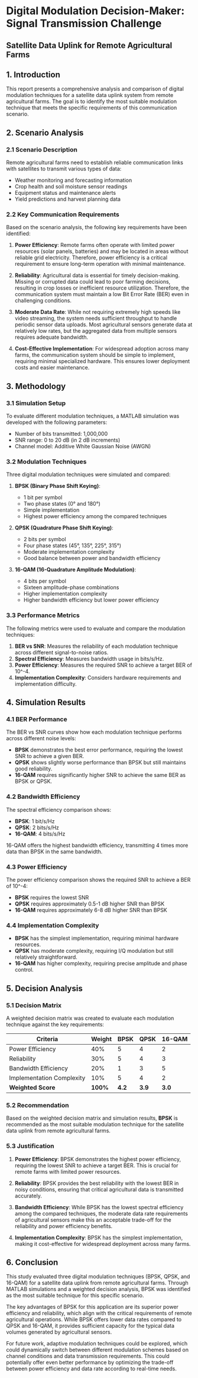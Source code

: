 # Digital Modulation Decision-Maker: Signal Transmission Challenge
## Satellite Data Uplink for Remote Agricultural Farms

## 1. Introduction

This report presents a comprehensive analysis and comparison of digital modulation techniques for a satellite data uplink system from remote agricultural farms. The goal is to identify the most suitable modulation technique that meets the specific requirements of this communication scenario.

## 2. Scenario Analysis

### 2.1 Scenario Description

Remote agricultural farms need to establish reliable communication links with satellites to transmit various types of data:
- Weather monitoring and forecasting information
- Crop health and soil moisture sensor readings
- Equipment status and maintenance alerts
- Yield predictions and harvest planning data

### 2.2 Key Communication Requirements

Based on the scenario analysis, the following key requirements have been identified:

1. **Power Efficiency**: Remote farms often operate with limited power resources (solar panels, batteries) and may be located in areas without reliable grid electricity. Therefore, power efficiency is a critical requirement to ensure long-term operation with minimal maintenance.

2. **Reliability**: Agricultural data is essential for timely decision-making. Missing or corrupted data could lead to poor farming decisions, resulting in crop losses or inefficient resource utilization. Therefore, the communication system must maintain a low Bit Error Rate (BER) even in challenging conditions.

3. **Moderate Data Rate**: While not requiring extremely high speeds like video streaming, the system needs sufficient throughput to handle periodic sensor data uploads. Most agricultural sensors generate data at relatively low rates, but the aggregated data from multiple sensors requires adequate bandwidth.

4. **Cost-Effective Implementation**: For widespread adoption across many farms, the communication system should be simple to implement, requiring minimal specialized hardware. This ensures lower deployment costs and easier maintenance.

## 3. Methodology

### 3.1 Simulation Setup

To evaluate different modulation techniques, a MATLAB simulation was developed with the following parameters:
- Number of bits transmitted: 1,000,000
- SNR range: 0 to 20 dB (in 2 dB increments)
- Channel model: Additive White Gaussian Noise (AWGN)

### 3.2 Modulation Techniques

Three digital modulation techniques were simulated and compared:

1. **BPSK (Binary Phase Shift Keying)**:
   - 1 bit per symbol
   - Two phase states (0° and 180°)
   - Simple implementation
   - Highest power efficiency among the compared techniques

2. **QPSK (Quadrature Phase Shift Keying)**:
   - 2 bits per symbol
   - Four phase states (45°, 135°, 225°, 315°)
   - Moderate implementation complexity
   - Good balance between power and bandwidth efficiency

3. **16-QAM (16-Quadrature Amplitude Modulation)**:
   - 4 bits per symbol
   - Sixteen amplitude-phase combinations
   - Higher implementation complexity
   - Higher bandwidth efficiency but lower power efficiency

### 3.3 Performance Metrics

The following metrics were used to evaluate and compare the modulation techniques:

1. **BER vs SNR**: Measures the reliability of each modulation technique across different signal-to-noise ratios.
2. **Spectral Efficiency**: Measures bandwidth usage in bits/s/Hz.
3. **Power Efficiency**: Measures the required SNR to achieve a target BER of 10^-4.
4. **Implementation Complexity**: Considers hardware requirements and implementation difficulty.

## 4. Simulation Results

### 4.1 BER Performance

The BER vs SNR curves show how each modulation technique performs across different noise levels:

- **BPSK** demonstrates the best error performance, requiring the lowest SNR to achieve a given BER.
- **QPSK** shows slightly worse performance than BPSK but still maintains good reliability.
- **16-QAM** requires significantly higher SNR to achieve the same BER as BPSK or QPSK.

### 4.2 Bandwidth Efficiency

The spectral efficiency comparison shows:
- **BPSK**: 1 bit/s/Hz
- **QPSK**: 2 bits/s/Hz
- **16-QAM**: 4 bits/s/Hz

16-QAM offers the highest bandwidth efficiency, transmitting 4 times more data than BPSK in the same bandwidth.

### 4.3 Power Efficiency

The power efficiency comparison shows the required SNR to achieve a BER of 10^-4:
- **BPSK** requires the lowest SNR
- **QPSK** requires approximately 0.5-1 dB higher SNR than BPSK
- **16-QAM** requires approximately 6-8 dB higher SNR than BPSK

### 4.4 Implementation Complexity

- **BPSK** has the simplest implementation, requiring minimal hardware resources.
- **QPSK** has moderate complexity, requiring I/Q modulation but still relatively straightforward.
- **16-QAM** has higher complexity, requiring precise amplitude and phase control.

## 5. Decision Analysis

### 5.1 Decision Matrix

A weighted decision matrix was created to evaluate each modulation technique against the key requirements:

| Criteria | Weight | BPSK | QPSK | 16-QAM |
|----------|--------|------|------|--------|
| Power Efficiency | 40% | 5 | 4 | 2 |
| Reliability | 30% | 5 | 4 | 3 |
| Bandwidth Efficiency | 20% | 1 | 3 | 5 |
| Implementation Complexity | 10% | 5 | 4 | 2 |
| **Weighted Score** | **100%** | **4.2** | **3.9** | **3.0** |

### 5.2 Recommendation

Based on the weighted decision matrix and simulation results, **BPSK** is recommended as the most suitable modulation technique for the satellite data uplink from remote agricultural farms.

### 5.3 Justification

1. **Power Efficiency**: BPSK demonstrates the highest power efficiency, requiring the lowest SNR to achieve a target BER. This is crucial for remote farms with limited power resources.

2. **Reliability**: BPSK provides the best reliability with the lowest BER in noisy conditions, ensuring that critical agricultural data is transmitted accurately.

3. **Bandwidth Efficiency**: While BPSK has the lowest spectral efficiency among the compared techniques, the moderate data rate requirements of agricultural sensors make this an acceptable trade-off for the reliability and power efficiency benefits.

4. **Implementation Complexity**: BPSK has the simplest implementation, making it cost-effective for widespread deployment across many farms.

## 6. Conclusion

This study evaluated three digital modulation techniques (BPSK, QPSK, and 16-QAM) for a satellite data uplink from remote agricultural farms. Through MATLAB simulations and a weighted decision analysis, BPSK was identified as the most suitable technique for this specific scenario.

The key advantages of BPSK for this application are its superior power efficiency and reliability, which align with the critical requirements of remote agricultural operations. While BPSK offers lower data rates compared to QPSK and 16-QAM, it provides sufficient capacity for the typical data volumes generated by agricultural sensors.

For future work, adaptive modulation techniques could be explored, which could dynamically switch between different modulation schemes based on channel conditions and data transmission requirements. This could potentially offer even better performance by optimizing the trade-off between power efficiency and data rate according to real-time needs. 